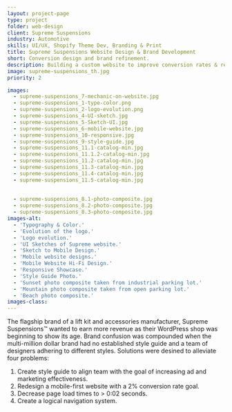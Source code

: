 ```yaml
---
layout: project-page
type: project
folder: web-design
client: Supreme Suspensions
industry: Automotive
skills: UI/UX, Shopify Theme Dev, Branding & Print
title: Supreme Suspensions Website Design & Brand Development
short: Conversion design and brand refinement.
description: Building a custom website to improve conversion rates & refining an aftermarket lift kit brand. 
image: supreme-suspensions_th.jpg
priority: 2

images: 
  - supreme-suspensions_7-mechanic-on-website.jpg
  - supreme-suspensions_1-type-color.png
  - supreme-suspensions_2-logo-evolution.png
  - supreme-suspensions_4-UI-sketch.jpg
  - supreme-suspensions_5-Sketch-UI.jpg
  - supreme-suspensions_6-mobile-website.jpg
  - supreme-suspensions_10-responsive.jpg
  - supreme-suspensions_9-style-guide.jpg
  - supreme-suspensions_11.1-catalog-min.jpg
  - supreme-suspensions_11.1.2-catalog-min.jpg
  - supreme-suspensions_11.2-catalog-min.jpg
  - supreme-suspensions_11.3-catalog-min.jpg
  - supreme-suspensions_11.4-catalog-min.jpg
  - supreme-suspensions_11.5-catalog-min.jpg
  
  
  - supreme-suspensions_8.1-photo-composite.jpg
  - supreme-suspensions_8.2-photo-composite.jpg
  - supreme-suspensions_8.3-photo-composite.jpg
images-alt:
  - 'Typography & Color.'
  - 'Evolution of the logo.'
  - 'Logo evolution.'
  - 'UI Sketches of Supreme website.'
  - 'Sketch to Mobile Design.'
  - 'Mobile website designs.'
  - 'Mobile Website Hi-Fi Design.'
  - 'Responsive Showcase.'
  - 'Style Guide Photo.'
  - 'Sunset photo composite taken from industrial parking lot.'
  - 'Mountain photo composite taken from open parking lot.'
  - 'Beach photo composite.'
images-class:
---
```


The flagship brand of a lift kit and accessories manufacturer, Supreme Suspensions™ wanted to earn more revenue as their WordPress shop was beginning to show its age. Brand confusion was compounded when the multi-million dollar brand had no established style guide and a team of designers adhering to different styles. Solutions were desined to alleviate four problems:

1. Create style guide to align team with the goal of increasing ad and marketing effectiveness.
2. Redesign a mobile-first website with a 2% conversion rate goal.
3. Decrease page load times to > 0:02 seconds.
4. Create a logical navigation system.